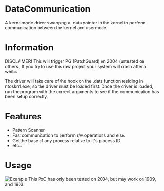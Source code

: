 # DataCommunication
A kernelmode driver swapping a .data pointer in the kernel to perform communication between the kernel and usermode.

# Information
DISCLAIMER! This will trigger PG (PatchGuard) on 2004 (untested on others.) If you try to use this raw project your system will crash after a while.

The driver will take care of the hook on the .data function residing in ntoskrnl.exe, so the driver must be loaded first.
Once the driver is loaded, run the program with the correct arguments to see if the communication has been setup correctly.

# Features
- Pattern Scanner
- Fast communication to perform r/w operations and else.
- Get the base of any process relative to it's process ID.
- etc...

# Usage

![Example](https://i.imgur.com/BPhGvSk.png)
This PoC has only been tested on 2004, but may work on 1909, and 1903.
